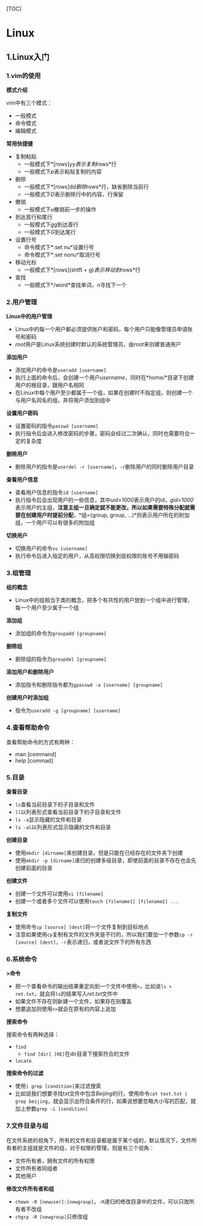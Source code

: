 [TOC]

# Linux

## 1.Linux入门

### 1.vim的使用

**模式介绍**

vim中有三个模式：

+ 一般模式
+ 命令模式
+ 编辑模式



**常用快捷键**

+ 复制粘贴
    + 一般模式下*[rows]yy*表示复制*rows*行
    + 一般模式下*p*表示粘贴复制的内容
+ 删除
    + 一般模式下*[rows]dd*删除*rows*行，缺省删除当前行
    + 一般模式下*D*表示删除行中的内容，行保留
+ 撤销
    + 一般模式下*u*撤销前一步的操作
+ 到达首行和尾行
    + 一般模式下*gg*到达首行
    + 一般模式下*G*到达尾行
+ 设置行号
    + 命令模式下*:set nu*设置行号
    + 命令模式下*:set nonu*取消行号
+ 移动光标
    + 一般模式下*\[rows\](shtft + g)*表示移动到*rows*行
+ 查找
    + 一般模式下*/word*查找单词，*n*寻找下一个



### 2.用户管理

**Linux中的用户管理**

+ Linux中的每一个用户都必须提供账户和密码，每个用户只能像管理员申请账号和密码
+ *root*用户是Linux系统创建时默认的系统管理员，由*root*来创建普通用户



**添加用户**

+ 添加用户的命令是`useradd [username]`
+ 执行上面的命令后，会创建一个用户*username*，同时在*home/*目录下创建用户的根目录，跟用户名相同
+ 在Linux中每个用户至少都属于一个组，如果在创建时不指定组，则创建一个与用户名同名的组，并将用户添加到组中



**设置用户密码**

+ 设置密码的指令`passwd [username]`
+ 执行指令后会进入修改密码的步骤，密码会经过二次确认，同时也需要符合一定的复杂度



**删除用户**

+ 删除用户的指令是`userdel -r [username]`，`-r`删除用户的同时删除用户目录



**查看用户信息**

+ 查看用户信息的指令`id [username]`
+ 执行指令后会出现用户的一些信息，其中*uid=1000*表示用户的id，*gid=1000*表示用户的主组，**注意主组一旦确定就不能更改，所以如果需要特殊分配就需要在创建用户时提前分配**，*组=(group, group, ...)*则表示用户所在的附加组，一个用户可以有很多的附加组



**切换用户**

+ 切换用户的命令`su [username]`
+ 执行命令后进入指定的用户，从高权限切换到低权限的账号不用输密码



### 3.组管理

**组的概念**

+ Linux中的组相当于类的概念，把多个有共性的用户放到一个组中进行管理，每一个用户至少属于一个组



**添加组**

+ 添加组的命令为`groupadd [groupname]`



**删除组**

+ 删除组的指令为`groupdel [groupname]`



**添加用户和删除用户**

+ 添加指令和删除指令都为`gpasswd -a [username] [groupname]`



**创建用户时添加组**

+ 指令为`useradd -g [groupname] [username]`



### 4.查看帮助命令

查看帮助命令的方式有两种：

+ man [command]
+ help [commad]



### 5.目录

**查看目录**

+ `ls`查看当前目录下的子目录和文件
+ `ll`以列表形式查看当前目录下的子目录和文件
+ `ls -a`显示隐藏的文件和目录
+ `ls -al`以列表形式显示隐藏的文件和目录



**创建目录**

+ 使用`mkdir [dirname]`来创建目录，但是只能在已经存在的文件夹下创建
+ 使用`mkdir -p [dirname]`递归的创建多级目录，即使前面的目录不存在也会先创建前面的目录



**创建文件**

+ 创建一个文件可以使用`vi [filename]`
+ 创建一个或者多个文件可以使用`touch [filename1] [filename2] ...`



**复制文件**

+ 使用命令`cp [source] [dest]`将一个文件复制到目标地点
+ 注意如果使用`cp`复制有文件的文件夹是不行的，所以我们要加一个参数`cp -r [source] [dest]`，`-r`表示递归，或者说文件下的所有东西



### 6.系统命令

**>命令**

+ 把一个查看命令的输出结果重定向到一个文件中使用`>`，比如说`ls > ret.txt`，就会将`ls`的结果写入*ret.txt*文件中
+ 如果文件不存在则新建一个文件，如果存在则覆盖
+ 想要追加则使用`>>`就会在原有的内容上追加



**搜索命令**

搜索命令有两种选择：

+ `find`
    + `find [dir] [RE]`在dir目录下搜索符合的文件
+ `locate`



 **搜索命令的过滤**

+ 使用`| grep [condition]`来过滤搜索
+ 比如说我们想要寻找txt文件中包含*Beijing*的行，使用命令`cat test.txt | grep beijing`，就会显示出符合条件的行，如果说想要忽略大小写的匹配，就加上参数`grep -i [condition]`



### 7.文件目录与组

在文件系统的视角下，所有的文件和目录都是属于某个组的，默认情况下，文件所有者的主组就是文件的组，对于权限的管理，则是有三个视角：

+ 文件所有者，拥有文件的所有权限
+ 文件所有者同组者
+ 其他用户



**修改文件所有者和组**

+ `chown -R [newuser]:[newgroup]`，`-R`递归的修改目录中的文件，可以只改所有者不改组
+ `chgrp -R [newgroup]`只修改组
